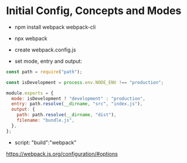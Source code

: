 # Initial Config, Concepts and Modes

- npm install webpack webpack-cli
- npx webpack

- create webpack.config.js
- set mode, entry and output:

```javascript
const path = require("path");

const isDevelopment = process.env.NODE_ENV !== "production";

module.exports = {
  mode: isDevelopment ? "development" : "production",
  entry: path.resolve(__dirname, "src", "index.js"),
  output: {
    path: path.resolve(__dirname, "dist"),
    filename: "bundle.js",
  },
};
```

- script: "build":"webpack"

https://webpack.js.org/configuration/#options
